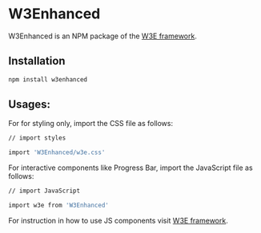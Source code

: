 # W3Enhanced
W3Enhanced is an NPM package of the [W3E framework](https://github.com/emnawer/W3E).




## Installation

```sh
npm install w3enhanced

```



## Usages:

For for styling only, import the CSS file as follows:
```sh
// import styles

import 'W3Enhanced/w3e.css'
```

For interactive components like Progress Bar, import the JavaScript file as follows:
```sh
// import JavaScript

import w3e from 'W3Enhanced'
```

For instruction in how to use JS components visit [W3E framework](https://github.com/emnawer/W3E).
